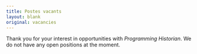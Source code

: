 ```yaml
---
title: Postes vacants
layout: blank
original: vacancies
---
```


Thank you for your interest in opportunities with _Programming Historian_. We do not have any open positions at the moment.
